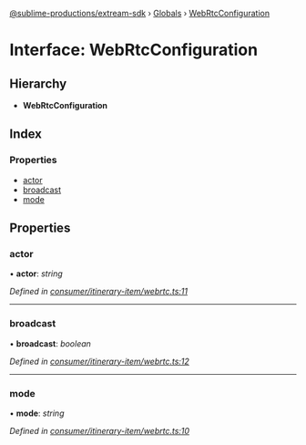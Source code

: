 [@sublime-productions/extream-sdk](../README.md) › [Globals](../globals.md) › [WebRtcConfiguration](webrtcconfiguration.md)

# Interface: WebRtcConfiguration

## Hierarchy

* **WebRtcConfiguration**

## Index

### Properties

* [actor](webrtcconfiguration.md#actor)
* [broadcast](webrtcconfiguration.md#broadcast)
* [mode](webrtcconfiguration.md#mode)

## Properties

###  actor

• **actor**: *string*

*Defined in [consumer/itinerary-item/webrtc.ts:11](https://github.com/Extream-SaaS/ex-sdk/blob/ed34b16/src/consumer/itinerary-item/webrtc.ts#L11)*

___

###  broadcast

• **broadcast**: *boolean*

*Defined in [consumer/itinerary-item/webrtc.ts:12](https://github.com/Extream-SaaS/ex-sdk/blob/ed34b16/src/consumer/itinerary-item/webrtc.ts#L12)*

___

###  mode

• **mode**: *string*

*Defined in [consumer/itinerary-item/webrtc.ts:10](https://github.com/Extream-SaaS/ex-sdk/blob/ed34b16/src/consumer/itinerary-item/webrtc.ts#L10)*
